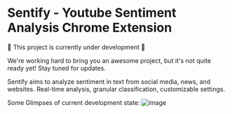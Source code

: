 # Sentify - Youtube Sentiment Analysis Chrome Extension
🚧 This project is currently under development 🚧

We're working hard to bring you an awesome project, but it's not quite ready yet! Stay tuned for updates.

Sentify aims to analyze sentiment in text from social media, news, and websites. Real-time analysis, granular classification, customizable settings.

Some Glimpses of current development state:
![image](https://github.com/abhishekverma276/Sentify/assets/96565154/e8ac0c6c-e64e-478f-b9a1-7dbd05771cdc)
